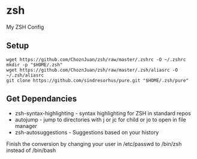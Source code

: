 # zsh
My ZSH Config

## Setup
```
wget https://github.com/ChoznJuan/zsh/raw/master/.zshrc -O ~/.zshrc
mkdir -p "$HOME/.zsh"
wget https://github.com/ChoznJuan/zsh/raw/master/.zsh/aliasrc -O ~/.zsh/aliasrc
git clone https://github.com/sindresorhus/pure.git "$HOME/.zsh/pure"
```
## Get Dependancies 
  - zsh-syntax-highlighting - syntax highlighting for ZSH in standard repos
  - autojump - jump to directories with j or jc for child or jo to open in file manager
  - zsh-autosuggestions - Suggestions based on your history
  
Finish the conversion by changing your user in /etc/passwd to /bin/zsh instead of /bin/bash
